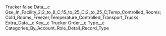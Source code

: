 <?xml version="1.0" encoding="UTF-8"?>
<CustomMetadata xmlns="http://soap.sforce.com/2006/04/metadata" xmlns:xsi="http://www.w3.org/2001/XMLSchema-instance" xmlns:xsd="http://www.w3.org/2001/XMLSchema">
    <label>Trucker</label>
    <protected>false</protected>
    <values>
        <field>Data__c</field>
        <value xsi:type="xsd:string">Gse_In_Facility_2;2_to_8_C;15_to_25_C;2_to_25_C;Temp_Controlled_Rooms;Cold_Rooms_Freezer;Temperature_Controlled_Transport_Trucks</value>
    </values>
    <values>
        <field>Extra_Data__c</field>
        <value xsi:nil="true"/>
    </values>
    <values>
        <field>Key__c</field>
        <value xsi:type="xsd:string">Trucker</value>
    </values>
    <values>
        <field>Order__c</field>
        <value xsi:nil="true"/>
    </values>
    <values>
        <field>Type__c</field>
        <value xsi:type="xsd:string">Categories_By_Account_Role_Detail_Record_Type</value>
    </values>
</CustomMetadata>
